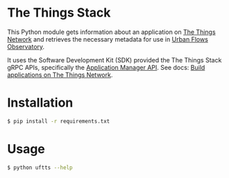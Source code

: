 # The Things Stack

This Python module gets information about an application on [The Things Network](https://www.thethingsnetwork.org/) and retrieves the necessary metadata for use in [Urban Flows Observatory](https://urbanflows.ac.uk/).

It uses the Software Development Kit (SDK) provided the The Things Stack gRPC APIs, specifically the [Application Manager API](https://www.thethingsnetwork.org/docs/applications/manager/). See docs: [Build applications on The Things Network](https://www.thethingsnetwork.org/docs/applications/).

# Installation

```bash
$ pip install -r requirements.txt
```



# Usage

```bash
$ python uftts --help
```

